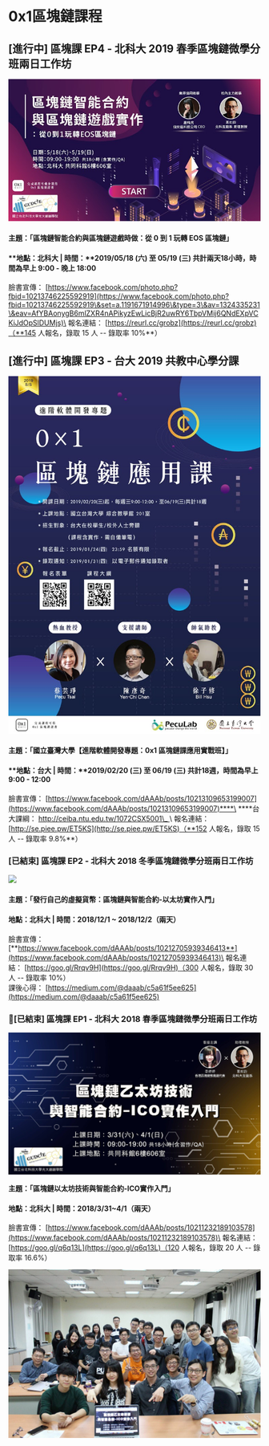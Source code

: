 # 0x1區塊鏈課程

## \[進行中] 區塊課 EP4 - 北科大 2019 春季區塊鏈微學分班兩日工作坊

![](<../.gitbook/assets/image (13).png>)

#### **主題：「**區塊鏈智能合約與區塊鏈遊戲時做：從 0 到 1 玩轉 EOS 區塊鏈**」**

#### **地點：北科大 | 時間：**2019/05/18 (六) 至 05/19 (三) 共計兩天18小時，時間為早上 9:00 - 晚上 18:00

臉書宣傳： [https://www.facebook.com/photo.php?fbid=10213746225592919](https://www.facebook.com/photo.php?fbid=10213746225592919\&set=a.1191671914996\&type=3\&av=1324335231\&eav=AfYBAonygB6mlZXR4nAPikyzEwLicBjR2uwRY6TbpVMij6QNdEXpVCKiJdOpSlDUMjs)\
報名連結： [https://reurl.cc/grobz](https://reurl.cc/grobz)（**145 人報名，錄取 15 人 -- 錄取率 10%**）

## \[進行中] 區塊課 EP3 - 台大 2019 共教中心學分課

![](<../.gitbook/assets/image (12).png>)

#### **主題：「**國立臺灣大學【進階軟體開發專題：0x1 區塊鏈課應用實戰班】**」**

#### **地點：台大 | 時間：**2019/02/20 (三) 至 06/19 (三) 共計18週，時間為早上 9:00 - 12:00

臉書宣傳： [https://www.facebook.com/dAAAb/posts/10213109653199007](https://www.facebook.com/dAAAb/posts/10213109653199007)****\
****台大課綱： [http://ceiba.ntu.edu.tw/1072CSX5001\_ ](http://ceiba.ntu.edu.tw/1072CSX5001\_)\
報名連結： [http://se.piee.pw/ET5KS](http://se.piee.pw/ET5KS)（**152 人報名，錄取 15 人 -- 錄取率 9.8%**）

### **\[已結束]** 區塊課 EP2 - 北科大 2018 冬季區塊鏈微學分班兩日工作坊

![](../.gitbook/assets/44512395\_1984166398273168\_7240695084390285312\_n.jpg)

#### **主題：「發行自己的虛擬貨幣：區塊鏈與智能合約-以太坊實作入門」**

#### **地點：北科大 | 時間：2018/12/1 \~ 2018/12/2（兩天）**

臉書宣傳： [**https://www.facebook.com/dAAAb/posts/10212705939346413**](https://www.facebook.com/dAAAb/posts/10212705939346413)\
報名連結： [https://goo.gl/Rrqv9H](https://goo.gl/Rrqv9H)（300 人報名，錄取 30 人 -- 錄取率 10%）\
課後心得： [https://medium.com/@daaab/c5a61f5ee625](https://medium.com/@daaab/c5a61f5ee625)

### **\[已結束]** 區塊課 EP1 - 北科大 2018 春季區塊鏈微學分班兩日工作坊&#x20;

![](<../.gitbook/assets/image (1) (1).png>)

**主題：「區塊鏈以太坊技術與智能合約-ICO實作入門」**

#### 地點：北科大 | 時間：2018/3/31\~4/1（兩天）

臉書宣傳： [https://www.facebook.com/dAAAb/posts/10211232189103578](https://www.facebook.com/dAAAb/posts/10211232189103578)\
報名連結： [https://goo.gl/q6q13L](https://goo.gl/q6q13L)（120 人報名，錄取 20 人 -- 錄取率 16.6%）

![右一 Accupass 活動通 創辦人兼執行長 / 前排右一  葛如鈞](../.gitbook/assets/pasted-image.jpg)




